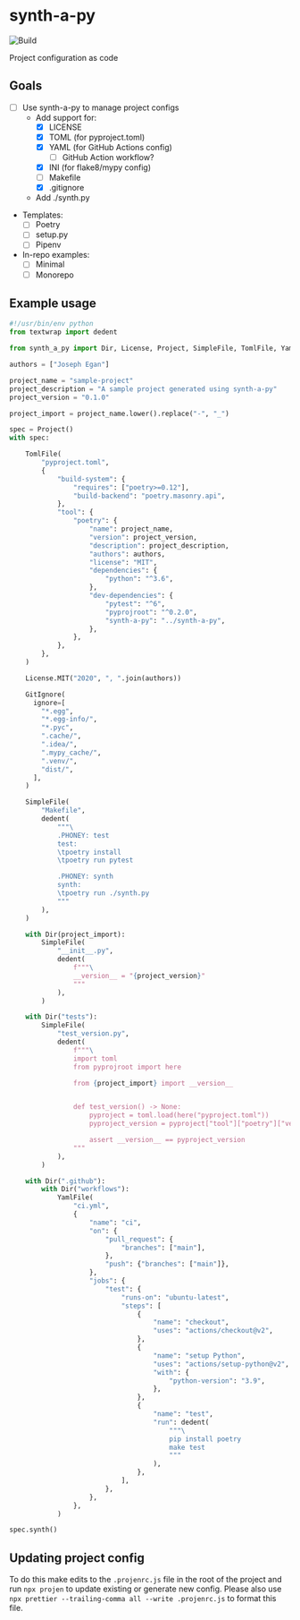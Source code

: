 # synth-a-py

![Build](https://github.com/eganjs/synth-a-py/workflows/ci/badge.svg)

Project configuration as code

## Goals

- [ ] Use synth-a-py to manage project configs
  - Add support for:
    - [x] LICENSE
    - [x] TOML (for pyproject.toml)
    - [x] YAML (for GitHub Actions config)
      - [ ] GitHub Action workflow?
    - [x] INI (for flake8/mypy config)
    - [ ] Makefile
    - [x] .gitignore
  - Add ./synth.py
- Templates:
  - [ ] Poetry
  - [ ] setup.py
  - [ ] Pipenv
- In-repo examples:
  - [ ] Minimal
  - [ ] Monorepo

## Example usage

```python
#!/usr/bin/env python
from textwrap import dedent

from synth_a_py import Dir, License, Project, SimpleFile, TomlFile, YamlFile

authors = ["Joseph Egan"]

project_name = "sample-project"
project_description = "A sample project generated using synth-a-py"
project_version = "0.1.0"

project_import = project_name.lower().replace("-", "_")

spec = Project()
with spec:

    TomlFile(
        "pyproject.toml",
        {
            "build-system": {
                "requires": ["poetry>=0.12"],
                "build-backend": "poetry.masonry.api",
            },
            "tool": {
                "poetry": {
                    "name": project_name,
                    "version": project_version,
                    "description": project_description,
                    "authors": authors,
                    "license": "MIT",
                    "dependencies": {
                        "python": "^3.6",
                    },
                    "dev-dependencies": {
                        "pytest": "^6",
                        "pyprojroot": "^0.2.0",
                        "synth-a-py": "../synth-a-py",
                    },
                },
            },
        },
    )

    License.MIT("2020", ", ".join(authors))

    GitIgnore(
      ignore=[
        "*.egg",
        "*.egg-info/",
        "*.pyc",
        ".cache/",
        ".idea/",
        ".mypy_cache/",
        ".venv/",
        "dist/",
      ],
    )

    SimpleFile(
        "Makefile",
        dedent(
            """\
            .PHONEY: test
            test:
            \tpoetry install
            \tpoetry run pytest

            .PHONEY: synth
            synth:
            \tpoetry run ./synth.py
            """
        ),
    )

    with Dir(project_import):
        SimpleFile(
            "__init__.py",
            dedent(
                f"""\
                __version__ = "{project_version}"
                """
            ),
        )

    with Dir("tests"):
        SimpleFile(
            "test_version.py",
            dedent(
                f"""\
                import toml
                from pyprojroot import here

                from {project_import} import __version__


                def test_version() -> None:
                    pyproject = toml.load(here("pyproject.toml"))
                    pyproject_version = pyproject["tool"]["poetry"]["version"]

                    assert __version__ == pyproject_version
                """
            ),
        )

    with Dir(".github"):
        with Dir("workflows"):
            YamlFile(
                "ci.yml",
                {
                    "name": "ci",
                    "on": {
                        "pull_request": {
                            "branches": ["main"],
                        },
                        "push": {"branches": ["main"]},
                    },
                    "jobs": {
                        "test": {
                            "runs-on": "ubuntu-latest",
                            "steps": [
                                {
                                    "name": "checkout",
                                    "uses": "actions/checkout@v2",
                                },
                                {
                                    "name": "setup Python",
                                    "uses": "actions/setup-python@v2",
                                    "with": {
                                        "python-version": "3.9",
                                    },
                                },
                                {
                                    "name": "test",
                                    "run": dedent(
                                        """\
                                        pip install poetry
                                        make test
                                        """
                                    ),
                                },
                            ],
                        },
                    },
                },
            )

spec.synth()
```

## Updating project config

To do this make edits to the `.projenrc.js` file in the root of the project and run `npx projen` to update existing or generate new config. Please also use `npx prettier --trailing-comma all --write .projenrc.js` to format this file.
